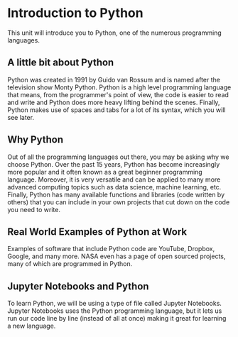 # Introduction to Python

This unit will introduce you to Python, one of the numerous programming languages.

## A little bit about Python

Python was created in 1991 by Guido van Rossum and is named after the television show Monty Python. Python is a high level programming language that means, from the programmer's point of view, the code is easier to read and write and Python does more heavy lifting behind the scenes. Finally, Python makes use of spaces and tabs for a lot of its syntax, which you will see later.

## Why Python

Out of all the programming languages out there, you may be asking why we choose Python. Over the past 15 years, Python has become increasingly more popular and it often known as a great beginner programming language. Moreover, it is very versatile and can be applied to many more advanced computing topics such as data science, machine learning, etc. Finally, Python has many available functions and libraries (code written by others) that you can include in your own projects that cut down on the code you need to write.

## Real World Examples of Python at Work

Examples of software that include Python code are YouTube, Dropbox, Google, and many more. NASA even has a page of open sourced projects, many of which are programmed in Python.

## Jupyter Notebooks and Python

To learn Python, we will be using a type of file called Jupyter Notebooks. Jupyter Notebooks uses the Python programming language, but it lets us run our code line by line (instead of all at once) making it great for learning a new language.
